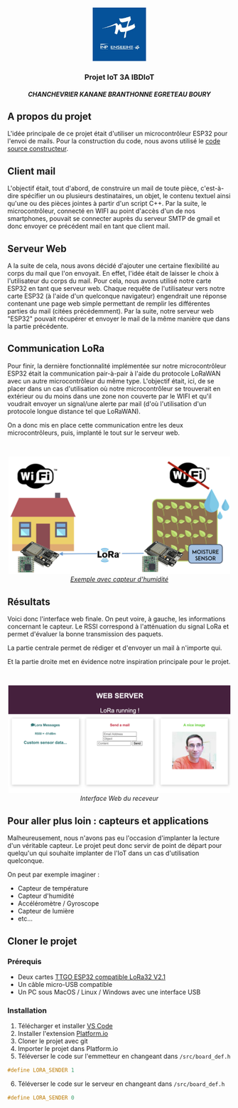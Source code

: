 <!-- PROJECT LOGO -->
<br />
<p align="center">
  <a href="https://github.com/cchanche/esp32iot">
    <img src="images/enseeiht.jpeg" alt="Logo" width="120" height="120">
  </a>

  <h3 align="center">Projet IoT 3A IBDIoT</h3>
  <h4 align="center"><i>CHANCHEVRIER KANANE BRANTHONNE EGRETEAU BOURY</i></h4>
</p>

## A propos du projet

L'idée principale de ce projet était d'utiliser un microcontrôleur ESP32 pour l'envoi de mails. Pour la construction du code, nous avons utilisé le [code source constructeur](https://github.com/Xinyuan-LilyGO/TTGO-LoRa-Series).

## Client mail

L'objectif était, tout d'abord, de construire un mail de toute pièce, c'est-à-dire spécifier un ou plusieurs destinataires, un objet, le contenu textuel ainsi qu'une ou des pièces jointes à partir d'un script C++. Par la suite, le microcontrôleur, connecté en WIFI au point d'accès d'un de nos smartphones, pouvait se connecter auprès du serveur SMTP de gmail et donc envoyer ce précédent mail en tant que client mail.

## Serveur Web

A la suite de cela, nous avons décidé d'ajouter une certaine flexibilité au corps du mail que l'on envoyait. En effet, l'idée était de laisser le choix à l'utilisateur du corps du mail. Pour cela, nous avons utilisé notre carte ESP32 en tant que serveur web. Chaque requête de l'utilisateur vers notre carte ESP32 (à l'aide d'un quelconque navigateur) engendrait une réponse contenant une page web simple permettant de remplir les différentes parties du mail (citées précédemment). Par la suite, notre serveur web "ESP32" pouvait récupérer et envoyer le mail de la même manière que dans la partie précédente.

## Communication LoRa

Pour finir, la dernière fonctionnalité implémentée sur notre microcontrôleur ESP32 était la communication pair-à-pair à l'aide du protocole LoRaWAN avec un autre microcontrôleur du même type. L'objectif était, ici, de se placer dans un cas d'utilisation où notre microcontrôleur se trouverait en extérieur ou du moins dans une zone non couverte par le WIFI et qu'il voudrait envoyer un signal/une alerte par mail (d'où l'utilisation d'un protocole longue distance tel que LoRaWAN).

On a donc mis en place cette communication entre les deux microcontrôleurs, puis, implanté le tout sur le serveur web.

<br />
<p align="center">
  <a href="https://randomnerdtutorials.com/esp32-lora-rfm95-transceiver-arduino-ide/">
    <img src="images/lora_wifi.png" alt="Logo" width="500"><br />
    <i>Exemple avec capteur d'humidité</i>
  </a>
</p>

## Résultats

Voici donc l'interface web finale. On peut voire, à gauche, les informations concernant le capteur. Le RSSI correspond à l'atténuation du signal LoRa et permet d'évaluer la bonne transmission des paquets.

La partie centrale permet de rédiger et d'envoyer un mail à n'importe qui.

Et la partie droite met en évidence notre inspiration principale pour le projet.

<br />
<p align="center">
  <img src="images/web_server.png" alt="Logo" width="500"><br />
  <i>Interface Web du receveur</i>
</p>

## Pour aller plus loin : capteurs et applications

Malheureusement, nous n'avons pas eu l'occasion d'implanter la lecture d'un véritable capteur. Le projet peut donc servir de point de départ pour quelqu'un qui souhaite implanter de l'IoT dans un cas d'utilisation quelconque.

On peut par exemple imaginer :

- Capteur de température
- Capteur d'humidité
- Accéléromètre / Gyroscope
- Capteur de lumière
- etc...

## Cloner le projet

### Prérequis

- Deux cartes [TTGO ESP32 compatible LoRa32 V2.1](https://www.amazon.fr/TTGO-Compteur-Pixels-Version-Bluetooth/dp/B07SFJ86FG/ref=sr_1_1?__mk_fr_FR=%C3%85M%C3%85%C5%BD%C3%95%C3%91&dchild=1&keywords=TTGO+Lora32&qid=1606916220&sr=8-1)
- Un câble micro-USB compatible
- Un PC sous MacOS / Linux / Windows avec une interface USB

### Installation

1. Télécharger et installer [VS Code](https://code.visualstudio.com/)
2. Installer l'extension [Platform.io](https://marketplace.visualstudio.com/items?itemName=platformio.platformio-ide)
3. Cloner le projet avec git
4. Importer le projet dans Platform.io
5. Téléverser le code sur l'emmetteur en changeant dans `/src/board_def.h`

```c
#define LORA_SENDER 1
```

6. Téléverser le code sur le serveur en changeant dans `/src/board_def.h`

```c
#define LORA_SENDER 0
```
